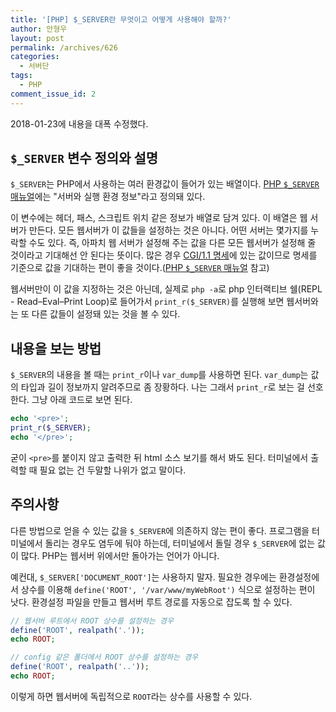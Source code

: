 ```yaml
---
title: '[PHP] $_SERVER란 무엇이고 어떻게 사용해야 할까?'
author: 안형우
layout: post
permalink: /archives/626
categories:
  - 서버단
tags:
  - PHP
comment_issue_id: 2
---
```


2018-01-23에 내용을 대폭 수정했다.

## `$_SERVER` 변수 정의와 설명

`$_SERVER`는 PHP에서 사용하는 여러 환경값이 들어가 있는 배열이다. [PHP `$_SERVER` 매뉴얼][1]에는 "서버와 실행 환경 정보"라고 정의돼 있다. 

이 변수에는 헤더, 패스, 스크립트 위치 같은 정보가 배열로 담겨 있다. 이 배열은 웹 서버가 만든다. 모든 웹서버가 이 값들을 설정하는 것은 아니다. 어떤 서버는 몇가지를 누락할 수도 있다. 즉, 아파치 웹 서버가 설정해 주는 값을 다른 모든 웹서버가 설정해 줄 것이라고 기대해선 안 된다는 뜻이다. 많은 경우 [CGI/1.1 명세](http://www.faqs.org/rfcs/rfc3875)에 있는 값이므로 명세를 기준으로 값을 기대하는 편이 좋을 것이다.([PHP `$_SERVER` 매뉴얼][1] 참고)

[1]: http://php.net/manual/en/reserved.variables.server.php

웹서버만이 이 값을 지정하는 것은 아닌데, 실제로 `php -a`로 php 인터랙티브 쉘(REPL - Read–Eval–Print Loop)로 들어가서 `print_r($_SERVER)`를 실행해 보면 웹서버와는 또 다른 값들이 설정돼 있는 것을 볼 수 있다.


## 내용을 보는 방법

`$_SERVER`의 내용을 볼 때는 `print_r`이나 `var_dump`를 사용하면 된다. `var_dump`는 값의 타입과 길이 정보까지 알려주므로 좀 장황하다. 나는 그래서 `print_r`로 보는 걸 선호한다. 그냥 아래 코드로 보면 된다.

~~~ php
echo '<pre>';
print_r($_SERVER);
echo '</pre>';
~~~

굳이 `<pre>`를 붙이지 않고 출력한 뒤 html 소스 보기를 해서 봐도 된다. 터미널에서 출력할 때 필요 없는 건 두말할 나위가 없고 말이다.


## 주의사항

다른 방법으로 얻을 수 있는 값을 `$_SERVER`에 의존하지 않는 편이 좋다. 프로그램을 터미널에서 돌리는 경우도 염두에 둬야 하는데, 터미널에서 돌릴 경우 `$_SERVER`에 없는 값이 많다. PHP는 웹서버 위에서만 돌아가는 언어가 아니다.

예컨대, `$_SERVER['DOCUMENT_ROOT']`는 사용하지 말자. 필요한 경우에는 환경설정에서 상수를 이용해 `define('ROOT', '/var/www/myWebRoot')` 식으로 설정하는 편이 낫다. 환경설정 파일을 만들고 웹서버 루트 경로를 자동으로 잡도록 할 수 있다. 

~~~ php
// 웹서버 루트에서 ROOT 상수를 설정하는 경우
define('ROOT', realpath('.'));
echo ROOT;
~~~

~~~ php
// config 같은 폴더에서 ROOT 상수를 설정하는 경우
define('ROOT', realpath('..'));
echo ROOT;
~~~

이렇게 하면 웹서버에 독립적으로 `ROOT`라는 상수를 사용할 수 있다.
